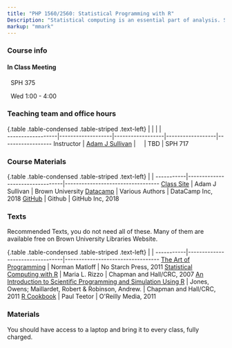 ```yaml
---
title: "PHP 1560/2560: Statistical Programming with R"
Description: "Statistical computing is an essential part of analysis. Statisticians need not only be able to run existing computer software but understand how that software functions. Students will learn fundamental concepts - Data Management, Data types, Data cleaning and manipulation, databases, graphics, functions, loops, simulation and Markov Chain Monte Carlo through working with various statistical analysis. Students will learn to write code in an organized fashion with comments. "
markup: "mmark"
---
```


### Course info

#### In Class Meeting

<font color="#6CA0DC"><i class="fas fa-university fa-lg"></i></font> &nbsp; SPH 375 

<font color="#6CA0DC"><i class="fas fa-calendar-alt fa-lg"></i></font> &nbsp;  Wed 1:00 - 4:00


### Teaching team and office hours 

{.table .table-condensed .table-striped .text-left}
<span></span>     | <span></span>     | <span></span>    | <span></span>    |  <span></span>      
------------------|-------------------|------------------|------------------|------------------ 
Instructor        | [Adam J Sullivan](https://vivo.brown.edu/display/asulliv3) | <a href="mailto:adam_sullivan@brown.edu" title="email"><i class="fa fa-envelope"></i></a> &nbsp; <a href="https://github.com/sullivanstatistics" title="GitHub"><i class="fa fa-github"></i></a> &nbsp; <a href="https://twitter.com/sullivanstats" title="Twitter"><i class="fa fa-twitter"></i></a> | TBD | SPH 717

### Course Materials

{.table .table-condensed .table-striped .text-left}
 <span></span>     | <span></span> | <span></span> 
-----------|---------------------------------|----------------------------------
[Class Site](http://php-1560-2560.github.io/) | Adam J Sullivan | Brown University
[Datacamp](https://www.datacamp.com/) | Various Authors | DataCamp Inc, 2018
[GitHub](https://www.github.com/) | Github | GitHub Inc, 2018

                  

### Texts

Recommended Texts, you do not need all of these. Many of them are available free on Brown University Libraries Website. 

{.table .table-condensed .table-striped .text-left}
 <span></span>     | <span></span> | <span></span> 
-----------|---------------------------------|----------------------------------
[The Art of Programming](https://www.nostarch.com/artofr.htm) | Norman Matloff | No Starch Press, 2011
[Statistical Computing with R](https://www.crcpress.com/Statistical-Computing-with-R/Rizzo/9781584885450) | Maria L. Rizzo | Chapman and Hall/CRC, 2007
[An Introduction to Scientific Programming and Simulation Using R](https://www.crcpress.com/Introduction-to-Scientific-Programming-and-Simulation-Using-R-Second-Edition/Jones-Maillardet-Robinson/9781466569997) | Jones, Owens; Maillardet, Robert & Robinson, Andrew. | Chapman and Hall/CRC, 2011
[R Cookbook](http://shop.oreilly.com/product/9780596809164.do) | Paul Teetor | O'Reilly Media, 2011








### Materials

You should have access to a laptop and bring it to every class, fully charged.

